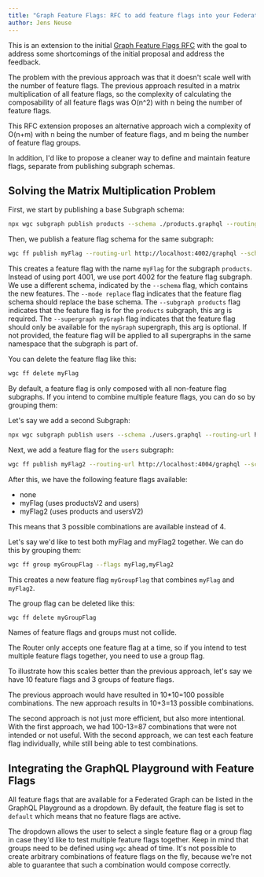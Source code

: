 ```yaml
---
title: "Graph Feature Flags: RFC to add feature flags into your Federated GraphQL API"
author: Jens Neuse
---
```


This is an extension to the initial [Graph Feature Flags RFC](./graph-feature-flags.md)
with the goal to address some shortcomings of the initial proposal and address the feedback.

The problem with the previous approach was that it doesn't scale well with the number of feature flags.
The previous approach resulted in a matrix multiplication of all feature flags,
so the complexity of calculating the composability of all feature flags was O(n^2) with n being the number of feature flags.

This RFC extension proposes an alternative approach wich a complexity of O(n+m) with n being the number of feature flags,
and m being the number of feature flag groups.

In addition, I'd like to propose a cleaner way to define and maintain feature flags,
separate from publishing subgraph schemas.

## Solving the Matrix Multiplication Problem

First, we start by publishing a base Subgraph schema:

```bash
npx wgc subgraph publish products --schema ./products.graphql --routing-url http://localhost:4001/graphql
```

Then, we publish a feature flag schema for the same subgraph:

```bash
wgc ff publish myFlag --routing-url http://localhost:4002/graphql --schema ./productsV2.graphql --mode replace --subgraph products --supergraph myGraph
```

This creates a feature flag with the name `myFlag` for the subgraph `products`.
Instead of using port 4001, we use port 4002 for the feature flag subgraph.
We use a different schema, indicated by the `--schema` flag, which contains the new features.
The `--mode replace` flag indicates that the feature flag schema should replace the base schema.
The `--subgraph products` flag indicates that the feature flag is for the `products` subgraph,
this arg is required.
The `--supergraph myGraph` flag indicates that the feature flag should only be available for the `myGraph` supergraph,
this arg is optional. If not provided, the feature flag will be applied to all supergraphs in the same namespace that the subgraph is part of.

You can delete the feature flag like this:

```bash
wgc ff delete myFlag
```

By default, a feature flag is only composed with all non-feature flag subgraphs.
If you intend to combine multiple feature flags, you can do so by grouping them:

Let's say we add a second Subgraph:

```bash
npx wgc subgraph publish users --schema ./users.graphql --routing-url http://localhost:4003/graphql
```

Next, we add a feature flag for the `users` subgraph:

```bash
wgc ff publish myFlag2 --routing-url http://localhost:4004/graphql --schema ./usersV2.graphql --mode replace --subgraph users --supergraph myGraph
```

After this, we have the following feature flags available:

- none
- myFlag (uses productsV2 and users)
- myFlag2 (uses products and usersV2)

This means that 3 possible combinations are available instead of 4.

Let's say we'd like to test both myFlag and myFlag2 together.
We can do this by grouping them:

```bash
wgc ff group myGroupFlag --flags myFlag,myFlag2
```

This creates a new feature flag `myGroupFlag` that combines `myFlag` and `myFlag2`.

The group flag can be deleted like this:

```bash
wgc ff delete myGroupFlag
```

Names of feature flags and groups must not collide.

The Router only accepts one feature flag at a time,
so if you intend to test multiple feature flags together,
you need to use a group flag.

To illustrate how this scales better than the previous approach,
let's say we have 10 feature flags and 3 groups of feature flags.

The previous approach would have resulted in 10*10=100 possible combinations.
The new approach results in 10+3=13 possible combinations.

The second approach is not just more efficient, but also more intentional.
With the first approach, we had 100-13=87 combinations that were not intended or not useful.
With the second approach, we can test each feature flag individually,
while still being able to test combinations.

## Integrating the GraphQL Playground with Feature Flags

All feature flags that are available for a Federated Graph can be listed in the GraphQL Playground as a dropdown.
By default, the feature flag is set to `default` which means that no feature flags are active.

The dropdown allows the user to select a single feature flag or a group flag in case they'd like to test multiple feature flags together.
Keep in mind that groups need to be defined using `wgc` ahead of time.
It's not possible to create arbitrary combinations of feature flags on the fly,
because we're not able to guarantee that such a combination would compose correctly.







